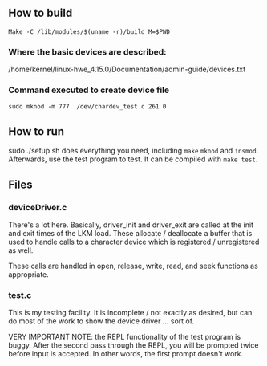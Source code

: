 
## How to build

    Make -C /lib/modules/$(uname -r)/build M=$PWD

### Where the basic devices are described:

/home/kernel/linux-hwe_4.15.0/Documentation/admin-guide/devices.txt 

### Command executed to create device file

    sudo mknod -m 777  /dev/chardev_test c 261 0

## How to run

sudo ./setup.sh does everything you need, including `make` `mknod` and `insmod`.
Afterwards, use the test program to test. It can be compiled with `make test`.

## Files

### deviceDriver.c

There's a lot here. Basically, driver_init and driver_exit are called at the init and exit times of the LKM load. These allocate / deallocate a buffer that is used to handle calls to a character device which is registered / unregistered as well.

These calls are handled in open, release, write, read, and seek functions as appropriate.


### test.c

This is my testing facility. It is incomplete / not exactly as desired, but can
do most of the work to show the device driver ... sort of. 

VERY IMPORTANT NOTE: the REPL functionality of the test program is buggy.
After the second pass through the REPL, you will be prompted twice
before input is accepted. In other words, the first prompt doesn't work.
